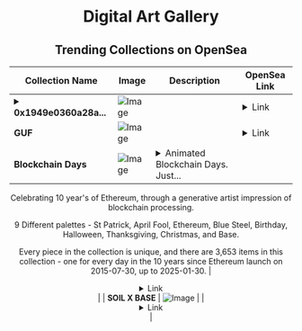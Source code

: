 <div align="center">

# Digital Art Gallery

## Trending Collections on OpenSea

| Collection Name                       | Image                                                                                     | Description                       | OpenSea Link                                                                                          |
|---------------------------------------|-------------------------------------------------------------------------------------------|-----------------------------------|--------------------------------------------------------------------------------------------------------|
| **<details><summary>0x1949e0360a28a...</summary>0x1949e0360a28abe4f07e388aa0ea8a6e4037a772</details>** | ![Image](https://i.seadn.io/s/raw/files/662371d5e0a8665a35b37f8206b4c8fe.jpg?w=500&auto=format?w=200&auto=format) |  | <details><summary>Link</summary>[0x1949e0360a28abe4f07e388aa0ea8a6e4037a772](https://opensea.io/collection/0x1949e0360a28abe4f07e388aa0ea8a6e4037a772)</details> |
| **GUF** | ![Image](https://i.seadn.io/s/raw/files/7216ddbbb1deb0ee525210fa5615ec43.jpg?w=500&auto=format?w=200&auto=format) |  | <details><summary>Link</summary>[GUF](https://opensea.io/collection/guf-15)</details> |
| **Blockchain Days** | ![Image](https://i.seadn.io/s/raw/files/5d2fb5eb43a626f1773bf21b55732dae.png?w=500&auto=format?w=200&auto=format) | <details><summary>Animated Blockchain Days. Just...</summary>Animated Blockchain Days. Just Art. Mimicking Life.

Celebrating 10 year's of Ethereum, through a generative artist impression of blockchain processing. 

9 Different palettes - St Patrick, April Fool, Ethereum, Blue Steel, Birthday, Halloween, Thanksgiving, Christmas, and Base. 

Every piece in the collection is unique, and there are 3,653 items in this collection - one for every day in the 10 years since Ethereum launch on 2015-07-30, up to 2025-01-30.</details> | <details><summary>Link</summary>[Blockchain Days](https://opensea.io/collection/blockchain-days)</details> |
| **SOIL X BASE** | ![Image](https://i.seadn.io/s/raw/files/9432914442f607d9e2bd282f745423be.jpg?w=500&auto=format?w=200&auto=format) |  | <details><summary>Link</summary>[SOIL X BASE](https://opensea.io/collection/soil-x-base)</details> |

</div>